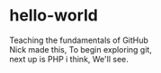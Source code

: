 # hello-world
Teaching the fundamentals of GitHub</br>
Nick made this, To begin exploring git,</br>
next up is PHP i think, We'll see.</br>
